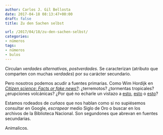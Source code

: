 ```yaml
---
author: Carlos J. Gil Bellosta
date: 2017-04-18 08:13:47+00:00
draft: false
title: Zu den Sachen selbst

url: /2017/04/18/zu-den-sachen-selbst/
categories:
- números
tags:
- números
- bulos
---
```


Circulan _verdades alternativas_, _postverdades_. Se caracterizan (atributo que comparten con muchas _verdades_) por su carácter secundario.

Pero nosotros podemos acudir a fuentes primarias. Como Wim Hordijk en [_Citizen science: Facts or fake news?_](https://plus.maths.org/content/citizen-science-public-databases-and-bit-maths): ¿terremotos? ¿tormentas tropicales? ¿erupciones volcánicas? ¿Por qué no echarle un vistazo a [esto](https://earthquake.usgs.gov/earthquakes/search/), [esto](http://www.nhc.noaa.gov/data/#monthly) o [esto](http://volcano.si.edu/search_eruption.cfm)?

Estamos rodeados de _cuñaos_ que nos hablan como si no supiésemos consultar en Google, _escrapear_ medio Siglo de Oro o buscar en los archivos de la Biblioteca Nacional. Son segundones que abrevan en fuentes secundarias.

Animalicos.
